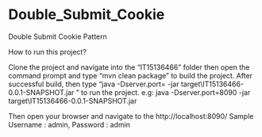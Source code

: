 # Double_Submit_Cookie
Double Submit Cookie Pattern

How to run this project?

Clone the project and navigate into the “IT15136466” folder then open the command prompt and type “mvn clean package” to build the project.
After successful build, then type “java -Dserver.port=<your port> -jar target\IT15136466-0.0.1-SNAPSHOT.jar ” to run the project.
e.g: java -Dserver.port=8090 -jar target\IT15136466-0.0.1-SNAPSHOT.jar
  
Then open your browser and navigate to the http://localhost:8090/
Sample Username :  admin, Password : admin

